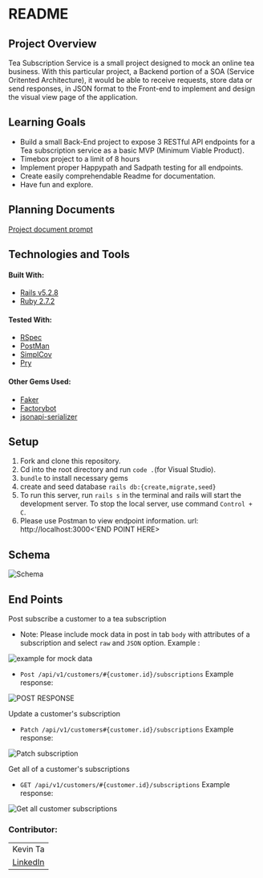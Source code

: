 # README

## Project Overview
Tea Subscription Service is a small project designed to mock an online tea business. With this particular project, a Backend portion of a SOA (Service Oritented Architecture), it would be able to receive requests, store data or send responses, in JSON format to the Front-end to implement and design the visual view page of the application. 

## Learning Goals

- Build a small Back-End project to expose 3 RESTful API endpoints for a Tea subscription service as a basic MVP (Minimum Viable Product).
- Timebox project to a limit of 8 hours
- Implement proper Happypath and Sadpath testing for all endpoints. 
- Create easily comprehendable Readme for documentation.
- Have fun and explore.


## Planning Documents

[Project document prompt](https://mod4.turing.edu/projects/take_home/take_home_be)


## Technologies and Tools

#### Built With: 
- [Rails v5.2.8](https://guides.rubyonrails.org/v5.2/)
- [Ruby 2.7.2](https://www.ruby-lang.org/en/news/2021/07/07/ruby-2-7-4-released/)

#### Tested With:
- [RSpec](https://github.com/rspec/rspec-rails)
- [PostMan](https://www.postman.com/)
- [SimplCov](https://github.com/simplecov-ruby/simplecov)
- [Pry](https://github.com/pry/pry)



#### Other Gems Used: 
- [Faker](https://github.com/faker-ruby/faker)
- [Factorybot](https://github.com/thoughtbot/factory_bot)
- [jsonapi-serializer](https://github.com/codecutout/JsonApiSerializer)


## Setup

1. Fork and clone this repository.
2. Cd into the root directory and run `code .`(for Visual Studio).
3. `bundle` to install necessary gems
4. create and seed database `rails db:{create,migrate,seed}`
5. To run this server, run `rails s` in the terminal and rails will start the development server. To stop the local server, use command `Control + C`.
6. Please use Postman to view endpoint information. url: http://localhost:3000<'END POINT HERE> 

## Schema 

![Schema](https://user-images.githubusercontent.com/36166420/220972381-a0efbd35-c24c-49c5-ab54-d716dab45f3b.png)


## End Points 

Post subscribe a customer to a tea subscription
  * Note: Please include mock data in post in  tab `body` with attributes of a subscription and select `raw` and `JSON`  option. 
  Example :
  
  ![example for mock data](https://user-images.githubusercontent.com/36166420/220968488-f1ff26b0-44cf-4e9c-a9f7-8afe5f1b366f.png)
  
- `Post /api/v1/customers/#{customer.id}/subscriptions`
 Example response:
 
 ![POST RESPONSE](https://user-images.githubusercontent.com/36166420/221108635-3a630fb2-a699-416d-9709-a9e194d7c393.png)

Update a customer's subscription
- `Patch /api/v1/customers#{customer.id}/subscriptions`
Example response:

![Patch subscription](https://user-images.githubusercontent.com/36166420/221108239-8e577fe2-4fb0-42e6-8f68-45dce1e56359.png)

Get all of a customer's subscriptions
- `GET /api/v1/customers/#{customer.id}/subscriptions`
Example response:

![Get all customer subscriptions](https://user-images.githubusercontent.com/36166420/220965606-fdaac66b-dcdc-47f0-9f31-7610885f7ab3.png)

### Contributor:
<table>
  <tr>
    <td>Kevin Ta</td>
  </tr>
  <tr>
     <td>
      <a href="https://www.linkedin.com/in/kevin-ta-b1a36723b/">LinkedIn</a>
    </td>
  </tr>
</table>
